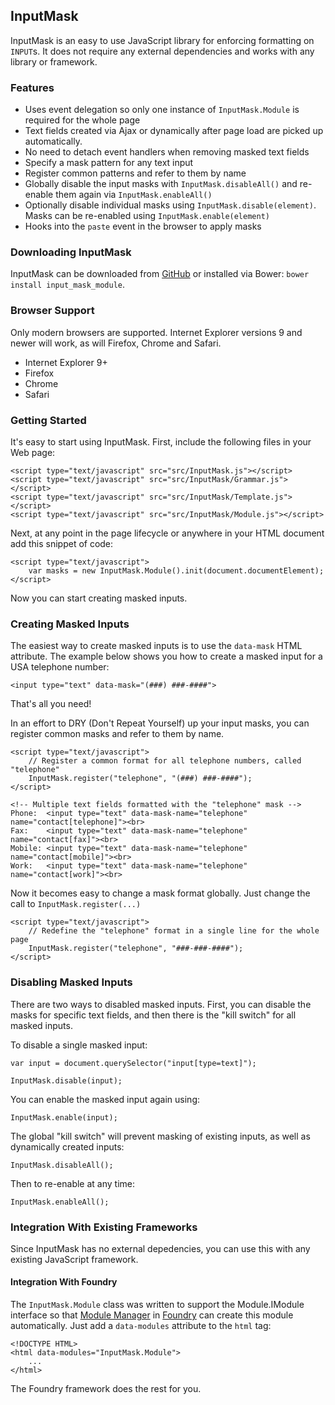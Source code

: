 ## InputMask

InputMask is an easy to use JavaScript library for enforcing formatting on
`INPUT`s. It does not require any external dependencies and works with any
library or framework.

### Features

- Uses event delegation so only one instance of `InputMask.Module` is required
  for the whole page
- Text fields created via Ajax or dynamically after page load are picked up
  automatically.
- No need to detach event handlers when removing masked text fields
- Specify a mask pattern for any text input
- Register common patterns and refer to them by name
- Globally disable the input masks with `InputMask.disableAll()` and re-enable
  them again via `InputMask.enableAll()`
- Optionally disable individual masks using `InputMask.disable(element)`. Masks
  can be re-enabled using `InputMask.enable(element)`
- Hooks into the `paste` event in the browser to apply masks

### Downloading InputMask

InputMask can be downloaded from [GitHub](https://github.com/gburghardt/input_mask_module/archive/master.zip)
or installed via Bower: `bower install input_mask_module`.

### Browser Support

Only modern browsers are supported. Internet Explorer versions 9 and newer will
work, as will Firefox, Chrome and Safari.

- Internet Explorer 9+
- Firefox
- Chrome
- Safari

### Getting Started

It's easy to start using InputMask. First, include the following files in your
Web page:

    <script type="text/javascript" src="src/InputMask.js"></script>
    <script type="text/javascript" src="src/InputMask/Grammar.js"></script>
    <script type="text/javascript" src="src/InputMask/Template.js"></script>
    <script type="text/javascript" src="src/InputMask/Module.js"></script>

Next, at any point in the page lifecycle or anywhere in your HTML document add
this snippet of code:

    <script type="text/javascript">
        var masks = new InputMask.Module().init(document.documentElement);
    </script>

Now you can start creating masked inputs.

### Creating Masked Inputs

The easiest way to create masked inputs is to use the `data-mask` HTML
attribute. The example below shows you how to create a masked input for a USA
telephone number:

    <input type="text" data-mask="(###) ###-####">

That's all you need!

In an effort to DRY (Don't Repeat Yourself) up your input masks, you can
register common masks and refer to them by name.

    <script type="text/javascript">
        // Register a common format for all telephone numbers, called "telephone"
        InputMask.register("telephone", "(###) ###-####");
    </script>

    <!-- Multiple text fields formatted with the "telephone" mask -->
    Phone:  <input type="text" data-mask-name="telephone" name="contact[telephone]"><br>
    Fax:    <input type="text" data-mask-name="telephone" name="contact[fax]"><br>
    Mobile: <input type="text" data-mask-name="telephone" name="contact[mobile]"><br>
    Work:   <input type="text" data-mask-name="telephone" name="contact[work]"><br>

Now it becomes easy to change a mask format globally. Just change the call to
`InputMask.register(...)`

    <script type="text/javascript">
        // Redefine the "telephone" format in a single line for the whole page
        InputMask.register("telephone", "###-###-####");
    </script>

### Disabling Masked Inputs

There are two ways to disabled masked inputs. First, you can disable the masks
for specific text fields, and then there is the "kill switch" for all masked
inputs.

To disable a single masked input:

    var input = document.querySelector("input[type=text]");

    InputMask.disable(input);

You can enable the masked input again using:

    InputMask.enable(input);

The global "kill switch" will prevent masking of existing inputs, as well as
dynamically created inputs:

    InputMask.disableAll();

Then to re-enable at any time:

    InputMask.enableAll();

### Integration With Existing Frameworks

Since InputMask has no external depedencies, you can use this with any existing
JavaScript framework.

#### Integration With Foundry

The `InputMask.Module` class was written to support the Module.IModule interface
so that [Module Manager](https://github.com/gburghardt/module) in
[Foundry](https://github.com/gburghardt/foundry) can create this module
automatically. Just add a `data-modules` attribute to the `html` tag:

    <!DOCTYPE HTML>
    <html data-modules="InputMask.Module">
        ...
    </html>

The Foundry framework does the rest for you.